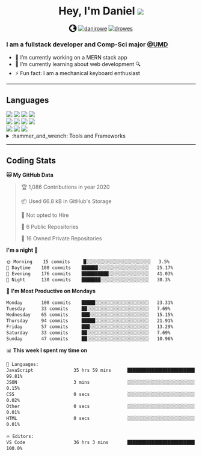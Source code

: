 <h1 align="center">Hey, I'm Daniel <img src="https://emojis.slackmojis.com/emojis/images/1595173218/9723/dog_cool.gif?1595173218" width="30" margin-top="5"/></h1>
<p align="center">
<a href=https://drowe.dev target="blank"><img align="center" src=https://raw.githubusercontent.com/iconic/open-iconic/master/svg/globe.svg alt="drowe.dev" height="20" width="20" /></a>
<a href=https://linkedin.com/in/danjrowe target="blank"><img align="center" src=https://cdn.jsdelivr.net/npm/simple-icons@3.0.1/icons/linkedin.svg alt="danjrowe" height="20" width="20" /></a>
<a href=https://instagram.com/drowes target="blank"><img align="center" src=https://cdn.jsdelivr.net/npm/simple-icons@3.0.1/icons/instagram.svg alt="drowes" height="20" width="20" /></a>
</p>

### I am a fullstack developer and Comp-Sci major [@UMD](https://umd.edu/)

- 🔭 I’m currently working on a MERN stack app
- 🌱 I’m currently learning about web development 🔍
- ⚡ Fun fact: I am a mechanical keyboard enthusiast

---

## Languages

<div>
<img src="https://img.shields.io/badge/javascript%20-%23323330.svg?&style=for-the-badge&logo=javascript&logoColor=%23F7DF1E"/>
<img src="https://img.shields.io/badge/typescript%20-%23007ACC.svg?&style=for-the-badge&logo=typescript&logoColor=white"/>
<img src="https://img.shields.io/badge/html5%20-%23E34F26.svg?&style=for-the-badge&logo=html5&logoColor=white"/>
<img src="https://img.shields.io/badge/css3%20-%231572B6.svg?&style=for-the-badge&logo=css3&logoColor=white"/>
<br>
<img src="https://img.shields.io/badge/python%20-%2314354C.svg?&style=for-the-badge&logo=python&logoColor=white"/>
<img src="https://img.shields.io/badge/java-%23ED8B00.svg?&style=for-the-badge&logo=java&logoColor=white"/>
<img src="https://img.shields.io/badge/ruby-%23CC342D.svg?&style=for-the-badge&logo=ruby&logoColor=white"/>
<img src="https://img.shields.io/badge/go-%2300ADD8.svg?&style=for-the-badge&logo=go&logoColor=white"/>
<br>
<img src="https://img.shields.io/badge/c%20-%2300599C.svg?&style=for-the-badge&logo=c&logoColor=white"/>
<img src="https://img.shields.io/badge/c++%20-%2300599C.svg?&style=for-the-badge&logo=c%2B%2B&ogoColor=white"/>
<img src="https://img.shields.io/badge/ocaml%20-%23EC6813.svg?&style=for-the-badge&logo=ocaml&logoColor=white"/>
</div>

<details>
    <summary>:hammer_and_wrench: Tools and Frameworks</summary>

### Frameworks

<img src="https://img.shields.io/badge/react%20-%2320232a.svg?&style=for-the-badge&logo=react&logoColor=%2361DAFB"/>
<img src="https://img.shields.io/badge/angular%20-%23DD0031.svg?&style=for-the-badge&logo=angular&logoColor=white"/>
<img src="https://img.shields.io/badge/express.js%20-%23404d59.svg?&style=for-the-badge"/>
<br>
<img src="https://img.shields.io/badge/gatsby%20-%23663399.svg?&style=for-the-badge&logo=gatsby&logoColor=white"/>
<img src="https://img.shields.io/badge/material%20ui%20-%230081CB.svg?&style=for-the-badge&logo=material-ui&logoColor=white"/>
<img src="https://img.shields.io/badge/bootstrap%20-%23563D7C.svg?&style=for-the-badge&logo=bootstrap&logoColor=white"/>

### Databases

<img src ="https://img.shields.io/badge/MongoDB-%234ea94b.svg?&style=for-the-badge&logo=mongodb&logoColor=white"/>
<img src="https://img.shields.io/badge/mysql%20-%234479A1.svg?&style=for-the-badge&logo=mysql&logoColor=white"/>

### Deployment

<img src="https://img.shields.io/badge/heroku%20-%23430098.svg?&style=for-the-badge&logo=heroku&logoColor=white"/>
<img src="https://img.shields.io/badge/AWS%20-%23FF9900.svg?&style=for-the-badge&logo=amazon-aws&logoColor=white"/>
<img src="https://img.shields.io/badge/firebase%20-%23FFCA28.svg?&style=for-the-badge&logo=firebase&logoColor=white"/>

### Others

<img src="https://img.shields.io/badge/vscode%20-%23007ACC.svg?&style=for-the-badge&logo=visual%20studio%20code&logoColor=white"/>
<img src="https://img.shields.io/badge/git%20-%23F05033.svg?&style=for-the-badge&logo=git&logoColor=white"/>
<img src="https://img.shields.io/badge/nginx%20-%23009639.svg?&style=for-the-badge&logo=nginx&logoColor=white"/>

</details>

---

## Coding Stats

<!-- [![DanRowe1's github stats](https://github-readme-stats.danrowe1.vercel.app/api?username=DanRowe1&count_private=true&show_icons=true)](https://github.com/anuraghazra/github-readme-stats) -->

<!--START_SECTION:waka-->
**🐱 My GitHub Data** 

> 🏆 1,086 Contributions in year 2020
 > 
> 📦 Used 66.8 kB in GitHub's Storage 
 > 
> 🚫 Not opted to Hire
 > 
> 📜 6 Public Repositories 
 > 
> 🔑 16 Owned Private Repositories 

**I'm a night 🦉** 

```text
🌞 Morning    15 commits     █░░░░░░░░░░░░░░░░░░░░░░░░   3.5% 
🌆 Daytime    108 commits    ██████░░░░░░░░░░░░░░░░░░░   25.17% 
🌃 Evening    176 commits    ██████████░░░░░░░░░░░░░░░   41.03% 
🌙 Night      130 commits    ███████░░░░░░░░░░░░░░░░░░   30.3%

```
📅 **I'm Most Productive on Mondays** 

```text
Monday       100 commits    █████░░░░░░░░░░░░░░░░░░░░   23.31% 
Tuesday      33 commits     ██░░░░░░░░░░░░░░░░░░░░░░░   7.69% 
Wednesday    65 commits     ███░░░░░░░░░░░░░░░░░░░░░░   15.15% 
Thursday     94 commits     █████░░░░░░░░░░░░░░░░░░░░   21.91% 
Friday       57 commits     ███░░░░░░░░░░░░░░░░░░░░░░   13.29% 
Saturday     33 commits     ██░░░░░░░░░░░░░░░░░░░░░░░   7.69% 
Sunday       47 commits     ██░░░░░░░░░░░░░░░░░░░░░░░   10.96%

```


📊 **This week I spent my time on** 

```text
💬 Languages: 
JavaScript               35 hrs 59 mins      █████████████████████████   99.81% 
JSON                     3 mins              ░░░░░░░░░░░░░░░░░░░░░░░░░   0.15% 
CSS                      0 secs              ░░░░░░░░░░░░░░░░░░░░░░░░░   0.02% 
Other                    0 secs              ░░░░░░░░░░░░░░░░░░░░░░░░░   0.01% 
HTML                     0 secs              ░░░░░░░░░░░░░░░░░░░░░░░░░   0.01%

🔥 Editors: 
VS Code                  36 hrs 3 mins       █████████████████████████   100.0%

```


<!--END_SECTION:waka-->
